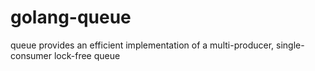 # golang-queue
queue provides an efficient implementation of a multi-producer, single-consumer lock-free queue
